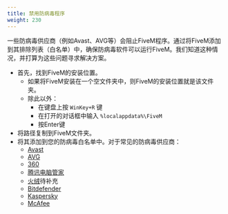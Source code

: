 ```yaml
---
title: 禁用防病毒程序
weight: 230
---
```


一些防病毒供应商（例如Avast、AVG等）会阻止FiveM程序。通过将FiveM添加到其排除列表（白名单）中，确保防病毒软件可以运行FiveM。我们知道这种情况，并打算为这些问题寻求解决方案。

- 首先，找到FiveM的安装位置。
    - 如果将FiveM安装在一个空文件夹中，则FiveM的安装位置就是该文件夹。
    - 除此以外：
        - 在键盘上按 `WinKey+R` 键
        - 在打开的对话框中输入 `%localappdata%\FiveM` 
        - 按Enter键
- 将路径复制到FiveM文件夹。
- 将其添加到您的防病毒白名单中。对于常见的防病毒供应商：
    - [Avast](https://support.avast.com/en-eu/article/Antivirus-scan-exclusions)
    - [AVG](https://support.avg.com/SupportArticleView?urlname=How-to-exclude-file-folder-or-website-from-AVG-scanning)
    - [360](http://xinzhi.wenda.so.com/a/1542692592209575)
    - [腾讯电脑管家](https://jingyan.baidu.com/article/eb9f7b6d3c9973869364e8bf.html)
    - [火绒](#)待补充
    - [Bitdefender](https://www.bitdefender.com/consumer/support/answer/13427/)
    - [Kaspersky](https://usa.kaspersky.com/blog/kaspersky-add-exclusion/11075/)
    - [McAfee](https://service.mcafee.com/webcenter/portal/oracle/webcenter/page/scopedMD/s55728c97_466d_4ddb_952d_05484ea932c6/Page29.jspx?articleId=TS102056)

